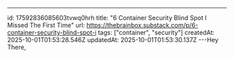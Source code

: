 ---
id: 17592836085603tvwq0hrh
title: "6 Container Security Blind Spot I Missed The First Time"
url: https://thebrainbox.substack.com/p/6-container-security-blind-spot-i
tags: ["container", "security"]
createdAt: 2025-10-01T01:53:28.546Z
updatedAt: 2025-10-01T01:53:30.137Z
---Hey There,
